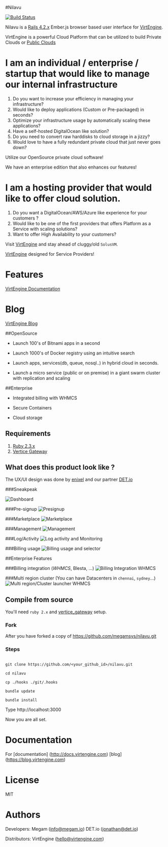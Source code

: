 #Nilavu

[![Build Status](https://travis-ci.org/VirtEngine/Nilavu.png?branch=1.5)](https://travis-ci.org/VirtEngine/Nilavu)

Nilavu is a [Rails 4.2.x](http://guides.rubyonrails.org/) Ember.js browser based user interface for [VirtEngine](https://virtengine.com). 

VirtEngine is a powerful Cloud Platform that can be utilized to build Private Clouds or [Public Clouds](https://docs.virtengine.com/#billing)

# I am an individual / enterprise / startup that would like to manage our internal infrastructure

1. Do you want to increase your efficiency in managing your infrastructure?
2. Would like to deploy applications (Custom or Pre-packaged) in seconds?
3. Optimize your infrastructure usage by automatically scaling these applications?
4. Have a self-hosted DigitalOcean like solution?
5. Do you need to convert raw harddisks to cloud storage in a jizzy?
6. Would love to have a fully redundant private cloud that just never goes down?

Utilize our OpenSource private cloud software!

We have an enterprise edition that also enhances our features!

# I am a hosting provider that would like to offer cloud solution.

1. Do you want a DigitalOcean/AWS/Azure like experience for your customers ?
2. Would like to be one of the first providers that offers Platform as a Service with scaling solutions?
3. Want to offer High Availability to your customers?

Visit [VirtEngine](http://virtengine.com) and stay ahead of cluggy/old `SolusVM`.

[VirtEngine](http://virtengine.com) designed for Service Providers!

# Features

[VirtEngine Documentation](https://docs.virtengine.com)

# Blog

[VirtEngine Blog](https://blog.virtengine.com)

##OpenSource

* Launch 100's of Bitnami apps in a second

* Launch 1000's of Docker registry using an intuitive search

* Launch apps, services(db, queue, nosql..) in hybrid cloud in seconds.

* Launch a micro service (public or on premise) in a giant swarm cluster with replication and scaling

##Enterprise

* Integrated billing with WHMCS 

* Secure Containers

* Cloud storage

## Requirements

1. [Ruby 2.3.x](http://ruby-lang.org)
4. [Vertice Gateway](https://github.com/megamsys/vertice_gateway)


## What does this product look like ?

The UX/UI design was done by [enixel](http://enixel.com) and our partner [DET.io](http://det.io)

###Sneakpeak

![Dashboard](https://github.com/megamsys/nilavu/blob/1.5/public/sneakpeak/megam_vertice_dashboard.png)

###Pre-signup
![Presignup](https://github.com/megamsys/nilavu/blob/1.5/public/sneakpeak/megam_vertice_presignup.png)

###Marketplace
![Marketplace](https://github.com/megamsys/nilavu/blob/1.5/public/sneakpeak/megam_vertice_mktplace.png)

###Management
![Management](https://github.com/megamsys/nilavu/blob/1.5/public/sneakpeak/megam_vertice_management.png)

###Log/Activity
![Log activity and Monitoring](https://github.com/megamsys/nilavu/blob/1.5/public/sneakpeak/megam_vertice_logs.png)

###Billing usage
![Billing usage and selector](https://github.com/megamsys/nilavu/blob/1.5/public/sneakpeak/megam_vertice_pricing_billing_whmcs.png)

##Enterprise Features

###Billing integration (*WHMCS*, Blesta, ...)
![Billing Integration WHMCS](https://github.com/megamsys/nilavu/blob/1.5/public/sneakpeak/megam_vertice_subcription.png)

###Multi region cluster (You can have Datacenters in `chennai`, `sydney`...)
![Multi region/Cluster launcher WHMCS](https://github.com/megamsys/nilavu/blob/1.5/public/sneakpeak/megam_vertice_multiregion_launcher.png)

## Compile from source

You'll need `ruby 2.x` and [vertice_gateway](https://github.com/megamsys/vertice_gateway.git) setup.

### Fork

After you have forked a copy of https://github.com/megamsys/nilavu.git

### Steps

```

git clone https://github.com/<your_github_id>/nilavu.git

cd nilavu

cp ./hooks ./git/.hooks

bundle update

bundle install

```

Type http://localhost:3000

Now you are all set.

# Documentation

For [documentation] (http://docs.virtengine.com)
    [blog] (https://blog.virtengine.com)

# License

MIT


# Authors

Developers: Megam (<info@megam.io>)
            DET.io (<jonathan@det.io>)
            
Distributors: VirtEngine (<hello@virtengine.com>)
